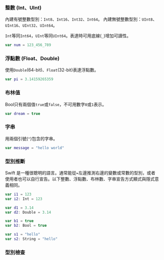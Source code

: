 ### 整數 (Int、UInt)

內建有號整數型別：`Int8`、`Int16`、`Int32`、`Int64`。
內建無號整數型別：`UInt8`、`UInt16`、`UInt32`、`UInt64`。

`Int`等同`Int64`，`UInt`等同`UInt64`。表達時可用底線(`_`)增加可讀性。
```swift
var num = 123_456_789
```

### 浮點數 (Float、Double)

使用`Double`(64-bit)、`Float`(32-bit)表達浮點數。
```swift
var pi = 3.14159265359
```

### 布林值

Bool只有兩個值`true`或`false`，不可用數字`0`或`1`表示。
```swift
var dream = true
```

### 字串

用兩個引號(`"`)包含的字串。
```swift
var message = "hello world"
```

### 型別推斷

Swift 是一種很聰明的語言。通常能從`=`左邊推測右邊的變數或常數的型別，或者使用者也可以自行宣告。以下整數、浮點數、布林數、字串宣告方式顯式與隱式意義相同。
```swift
var i1 = 123
var i2: Int = 123

var d1 = 3.14
var d2: Double = 3.14

var b1 = true
var b2: Bool = true

var s1 = "hello"
var s2: String = "hello"
```

### 型別檢查